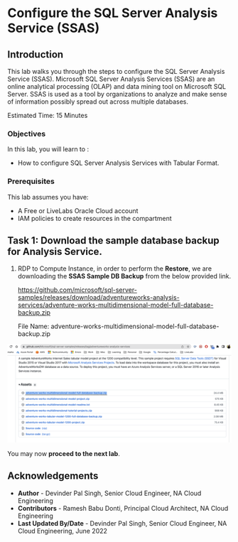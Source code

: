 # Configure the SQL Server Analysis Service (SSAS)

## Introduction

This lab walks you through the steps to configure the SQL Server Analysis Service (SSAS). Microsoft SQL Server Analysis Services (SSAS) are an online analytical processing (OLAP) and data mining tool on Microsoft SQL Server.  SSAS is used as a tool by organizations to analyze and make sense of information possibly spread out across multiple databases.

Estimated Time:  15 Minutes



### Objectives
In this lab, you will learn to :
* How to configure SQL Server Analysis Services with Tabular Format.

### Prerequisites  

This lab assumes you have:
- A Free or LiveLabs Oracle Cloud account
- IAM policies to create resources in the compartment

##  Task 1: Download the sample database backup for Analysis Service.

1. RDP to Compute Instance, in order to perform the **Restore**, we are downloading the **SSAS Sample DB Backup** from the below provided link.

    https://github.com/microsoft/sql-server-samples/releases/download/adventureworks-analysis-services/adventure-works-multidimensional-model-full-database-backup.zip

    File Name: adventure-works-multidimensional-model-full-database-backup.zip

  ![](./images/sample-db.png " ")


You may now **proceed to the next lab**.


## Acknowledgements
* **Author** - Devinder Pal Singh, Senior Cloud Engineer, NA Cloud Engineering
* **Contributors** -  Ramesh Babu Donti, Principal Cloud Architect, NA Cloud Engineering
* **Last Updated By/Date** - Devinder Pal Singh, Senior Cloud Engineer, NA Cloud Engineering, June 2022
